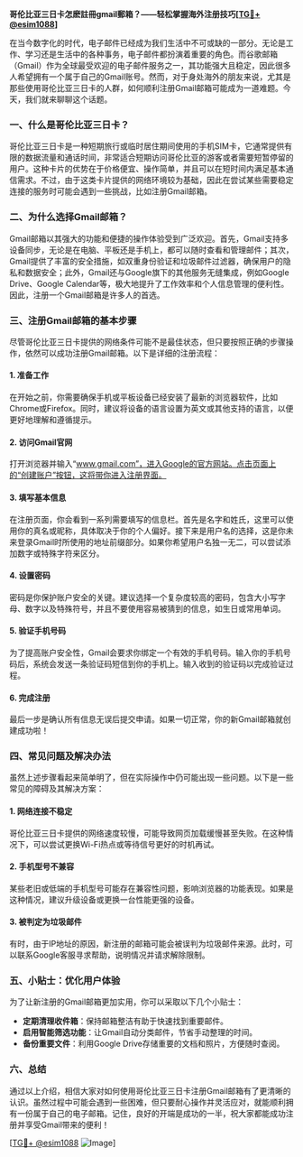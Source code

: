**哥伦比亚三日卡怎麽註冊gmail郵箱？——轻松掌握海外注册技巧[[TG💪+ @esim1088](https://t.me/s/esim1088)]**

在当今数字化的时代，电子邮件已经成为我们生活中不可或缺的一部分。无论是工作、学习还是生活中的各种事务，电子邮件都扮演着重要的角色。而谷歌邮箱（Gmail）作为全球最受欢迎的电子邮件服务之一，其功能强大且稳定，因此很多人希望拥有一个属于自己的Gmail账号。然而，对于身处海外的朋友来说，尤其是那些使用哥伦比亚三日卡的人群，如何顺利注册Gmail邮箱可能成为一道难题。今天，我们就来聊聊这个话题。

### 一、什么是哥伦比亚三日卡？

哥伦比亚三日卡是一种短期旅行或临时居住期间使用的手机SIM卡，它通常提供有限的数据流量和通话时间，非常适合短期访问哥伦比亚的游客或者需要短暂停留的用户。这种卡片的优势在于价格便宜、操作简单，并且可以在短时间内满足基本通信需求。不过，由于这类卡片提供的网络环境较为基础，因此在尝试某些需要稳定连接的服务时可能会遇到一些挑战，比如注册Gmail邮箱。

### 二、为什么选择Gmail邮箱？

Gmail邮箱以其强大的功能和便捷的操作体验受到广泛欢迎。首先，Gmail支持多设备同步，无论是在电脑、平板还是手机上，都可以随时查看和管理邮件；其次，Gmail提供了丰富的安全措施，如双重身份验证和垃圾邮件过滤器，确保用户的隐私和数据安全；此外，Gmail还与Google旗下的其他服务无缝集成，例如Google Drive、Google Calendar等，极大地提升了工作效率和个人信息管理的便利性。因此，注册一个Gmail邮箱是许多人的首选。

### 三、注册Gmail邮箱的基本步骤

尽管哥伦比亚三日卡提供的网络条件可能不是最佳状态，但只要按照正确的步骤操作，依然可以成功注册Gmail邮箱。以下是详细的注册流程：

#### 1. 准备工作
在开始之前，你需要确保手机或平板设备已经安装了最新的浏览器软件，比如Chrome或Firefox。同时，建议将设备的语言设置为英文或其他支持的语言，以便更好地理解和遵循提示。

#### 2. 访问Gmail官网
打开浏览器并输入“www.gmail.com”，进入Google的官方网站。点击页面上的“创建账户”按钮，这将带你进入注册界面。

#### 3. 填写基本信息
在注册页面，你会看到一系列需要填写的信息栏。首先是名字和姓氏，这里可以使用你的真名或昵称，具体取决于你的个人偏好。接下来是用户名的选择，这是你未来登录Gmail时所使用的地址前缀部分。如果你希望用户名独一无二，可以尝试添加数字或特殊字符来区分。

#### 4. 设置密码
密码是你保护账户安全的关键。建议选择一个复杂度较高的密码，包含大小写字母、数字以及特殊符号，并且不要使用容易被猜到的信息，如生日或常用单词。

#### 5. 验证手机号码
为了提高账户安全性，Gmail会要求你绑定一个有效的手机号码。输入你的手机号码后，系统会发送一条验证码短信到你的手机上。输入收到的验证码以完成验证过程。

#### 6. 完成注册
最后一步是确认所有信息无误后提交申请。如果一切正常，你的新Gmail邮箱就创建成功啦！

### 四、常见问题及解决办法

虽然上述步骤看起来简单明了，但在实际操作中仍可能出现一些问题。以下是一些常见的障碍及其解决方案：

#### 1. 网络连接不稳定
哥伦比亚三日卡提供的网络速度较慢，可能导致网页加载缓慢甚至失败。在这种情况下，可以尝试更换Wi-Fi热点或等待信号更好的时机再试。

#### 2. 手机型号不兼容
某些老旧或低端的手机型号可能存在兼容性问题，影响浏览器的功能表现。如果是这种情况，建议升级设备或更换一台性能更强的设备。

#### 3. 被判定为垃圾邮件
有时，由于IP地址的原因，新注册的邮箱可能会被误判为垃圾邮件来源。此时，可以联系Google客服寻求帮助，说明情况并请求解除限制。

### 五、小贴士：优化用户体验

为了让新注册的Gmail邮箱更加实用，你可以采取以下几个小贴士：

- **定期清理收件箱**：保持邮箱整洁有助于快速找到重要邮件。
- **启用智能筛选功能**：让Gmail自动分类邮件，节省手动整理的时间。
- **备份重要文件**：利用Google Drive存储重要的文档和照片，方便随时查阅。

### 六、总结

通过以上介绍，相信大家对如何使用哥伦比亚三日卡注册Gmail邮箱有了更清晰的认识。虽然过程中可能会遇到一些困难，但只要耐心操作并灵活应对，就能顺利拥有一份属于自己的电子邮箱。记住，良好的开端是成功的一半，祝大家都能成功注册并享受Gmail带来的便利！

[[TG💪+ @esim1088](https://t.me/s/esim1088) ![Image](https://i.postimg.cc/4NQfJmqS/Snipaste-2025-05-13-00-14-12.png)]